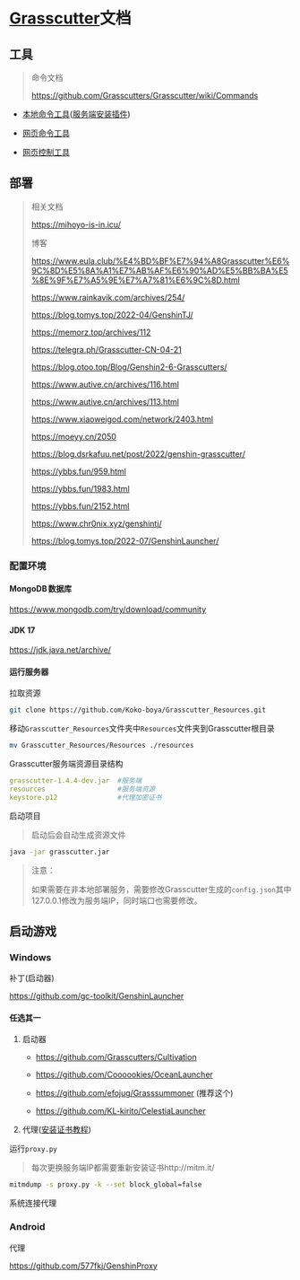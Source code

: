 # [Grasscutter](https://github.com/Grasscutters/Grasscutter)文档

## 工具

> 命令文档
>
> https://github.com/Grasscutters/Grasscutter/wiki/Commands

- [本地命令工具](https://github.com/jie65535/GrasscutterCommandGenerator)([服务端安装插件](https://github.com/jie65535/gc-opencommand-plugin))

- [网页命令工具](https://wmn1525.github.io/grasscutterTools/dist/index.html#/start/commuse)
- [网页控制工具](https://liujiaqi7998.github.io/GrasscuttersWebDashboard/)

## 部署

> 相关文档
>
> https://mihoyo-is-in.icu/
>
> 博客
>
> https://www.eula.club/%E4%BD%BF%E7%94%A8Grasscutter%E6%9C%8D%E5%8A%A1%E7%AB%AF%E6%90%AD%E5%BB%BA%E5%8E%9F%E7%A5%9E%E7%A7%81%E6%9C%8D.html
>
> https://www.rainkavik.com/archives/254/
>
> https://blog.tomys.top/2022-04/GenshinTJ/
>
> https://memorz.top/archives/112
>
> https://telegra.ph/Grasscutter-CN-04-21
>
> https://blog.otoo.top/Blog/Genshin2-6-Grasscutters/
>
> https://www.autive.cn/archives/116.html
>
> https://www.autive.cn/archives/113.html
>
> https://www.xiaoweigod.com/network/2403.html
>
> https://moeyy.cn/2050
>
> https://blog.dsrkafuu.net/post/2022/genshin-grasscutter/
>
> https://ybbs.fun/959.html
>
> https://ybbs.fun/1983.html
>
> https://ybbs.fun/2152.html
>
> https://www.chr0nix.xyz/genshintj/
>
> https://blog.tomys.top/2022-07/GenshinLauncher/

### 配置环境

####  MongoDB 数据库

https://www.mongodb.com/try/download/community

#### JDK 17

https://jdk.java.net/archive/

#### 运行服务器

拉取资源

```bash
git clone https://github.com/Koko-boya/Grasscutter_Resources.git
```

移动`Grasscutter_Resources`文件夹中`Resources`文件夹到Grasscutter根目录

```bash
mv Grasscutter_Resources/Resources ./resources
```

Grasscutter服务端资源目录结构

```yaml
grasscutter-1.4.4-dev.jar  #服务端
resources				   #服务端资源
keystore.p12			   #代理加密证书
```

启动项目

> 启动后会自动生成资源文件

```bash
java -jar grasscutter.jar
```

> 注意：
>
> 如果需要在非本地部署服务，需要修改Grasscutter生成的`config.json`其中127.0.0.1修改为服务端IP，同时端口也需要修改。

## 启动游戏

### Windows

补丁(启动器)

https://github.com/gc-toolkit/GenshinLauncher

#### 任选其一

1. 启动器

   - https://github.com/Grasscutters/Cultivation

   - https://github.com/Coooookies/OceanLauncher

   - https://github.com/efojug/Grasssummoner (推荐这个)

   - https://github.com/KL-kirito/CelestiaLauncher

   

2. 代理([安装证书教程](https://blog.csdn.net/feiyu68/article/details/119665869))

运行`proxy.py`

> 每次更换服务端IP都需要重新安装证书http://mitm.it/

```bash
mitmdump -s proxy.py -k --set block_global=false
```

系统连接代理

### Android

代理

https://github.com/577fkj/GenshinProxy